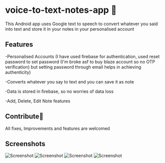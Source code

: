 # voice-to-text-notes-app 📝
This Android app uses Google text to speech to convert whatever you said into text and store it in your notes in your personalised account

## Features
-Personalised Accounts (I have used firebase for authentication, used reset password to set password (I'm broke asf to buy blaze account so no OTP verification) but setting password through email helps in achieving authenticity)

-Converts whatever you say to text and you can save it as note

-Data is stored in firebase, so no worries of data loss

-Add, Delete, Edit Note features

## Contribute💙
All fixes, Improvements and features are welcomed

## Screenshots

![Screenshot](https://i.postimg.cc/dVcTvW2J/Screenshot-2023-04-28-15-04-52-09-e86a9dad7281952419b6f08b30a4339a.jpg)
![Screenshot](https://i.postimg.cc/HkPDXN6g/Screenshot-2023-04-28-14-12-59-20-e86a9dad7281952419b6f08b30a4339a.jpg)
![Screenshot](https://i.postimg.cc/vHhdHT9D/Screenshot-2023-04-28-14-13-05-12-680d03679600f7af0b4c700c6b270fe7.jpg)
![Screenshot](https://i.postimg.cc/8kFHz06v/Screenshot-2023-04-28-14-12-54-69-e86a9dad7281952419b6f08b30a4339a.jpg)



